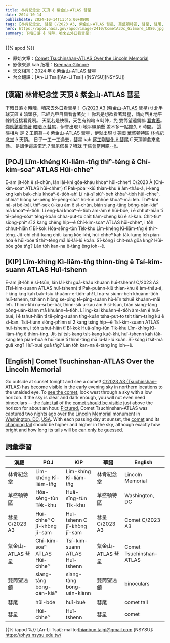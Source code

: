 ```yaml
---
title: 林肯紀念堂 天頂 ê 紫金山-ATLAS 彗星
date: 2024-10-14
publishdate: 2024-10-14T11:45:00+0800
tags: [林肯紀念堂, 彗星 C/2023 A3, 紫金山-ATLAS 彗星, 華盛頓特區, 彗星, 彗尾, 雙筒望遠鏡]
hero: https://apod.nasa.gov/apod/image/2410/CometA3Dc_Gilmore_1080.jpg
summary: 下暗日落 ê 時陣，咱來去外口看彗星！
---
```


{{% apod %}}

- 原始文章：[Comet Tsuchinshan-ATLAS Over the Lincoln Memorial](https://apod.nasa.gov/apod/ap241014.html)
- 影像來源 kah 版權：[Brennan Gilmore](https://www.instagram.com/brennanmgilmore/)
- 天文相簿：[2024 年 ê 紫金山-ATLAS 彗星](https://www.facebook.com/media/set/?vanity=APOD.Sky&set=a.516503464411569)
- 台文翻譯：[An-Li Tsai][An-Li Tsai] ([NSYSU][NSYSU])

## [漢羅] 林肯紀念堂 天頂 ê 紫金山-ATLAS 彗星
下暗日落 ê 時陣，咱來去外口看彗星！
[C/2023 A3 (紫金山-ATLAS 彗星)][C/2023 A3 (Tsuchinshan–ATLAS)] tī 北半球天區 ê 暗頭仔，已經光甲目睭看會著矣！
你若是想欲看著彗星，請向西爿地平線附近揣看覓咧。
天氣若是袂䆀，天色有夠暗 ê 時陣，免 雙筒望遠鏡嘛 [看會著][see the comet]。
[你應該看會著][comet should be visible] [暗暗 ê 彗尾][faint tail]，伊會出現 tī 地平線頂懸 差不多一點鐘久 ê 時間。
[這張相片][Pictured] 是 2 工前翕--ê 紫金山-ATLAS 彗星，伊就出現 tī [美國][USA] [華盛頓特區][Washington, DC] [林肯紀念堂][Lincoln Memorial] ê 天頂。
日子一工一工過去，[彗星][comet] kah [逐工咧變化 ê 彗尾][changing tail] tī 天頂嘛愈來愈懸。
是講伊這馬偌光？彗尾偌長？咱就 [干焦會當用臆--ê][can only be guessed]。

## [POJ] Lîm-khéng Kì-liām-tn̂g thiⁿ-téng ê Chí-kim-soaⁿ ATLAS Hūi-chheⁿ
E-àm ji̍t-lo̍h ê sî-chūn, lán lâi-khì gōa-kháu khòaⁿ hūi-chheⁿ!
C/2023 À (Chí-kim-soaⁿ ATLAS hūi-chheⁿ) tī Pak-pòaⁿ-kiû thian-khu ê àm-thâu-á, í-keng kng kah ba̍k-chiu khòaⁿ-ē-tio̍h-ah!
Lí nā-sī siūⁿ-beh khòaⁿ-tio̍h hūi-chheⁿ, chhiáⁿ hiòng se-pêng tē-pêng-sòaⁿ hù-kīn chhōe khòaⁿ-māi leh.
Thiⁿ-khì nā-sī bē-bái, thiⁿ-sek ū-kàu àm ê sî-chūn, bián siang-tâng bōng-oán-kiàⁿ mā khòaⁿ-ē-tio̍h.
Lí eng-kai khòaⁿ-ē-tio̍h àm-àm ê hūi-bóe, i ē chhut-hiān tī tē-pêng-sòaⁿ téng-koân chha-put-to chi̍t tiám-cheng kú ê sî-kan.
Chit-tiuⁿ siòng-phìⁿ sī 2 kang chêng hip--ê Chí-kim-soaⁿ ATLAS hūi-chheⁿ, i to̍h chhut-hiān tī Bí-kok Hôa-sēng-tùn Te̍k-khu Lîm-khéng Kì-liām-tn̂g ê thiⁿ-téng.
Ji̍t-chí chi̍t-kang chi̍t-kang kòe-khì, hūi-chheⁿ kah ta̍k-kang leh piàn-hòa ê hūi-bóe tī thiⁿ-téng mā lú-lâi-lú koân.
Sī-kóng i chit-má gōa kng? Hūi-bóe gōa tn̂g? Lán to̍h kan-na ē-tàng ēng ioh--ê.

## [KIP] Lîm-khíng Kì-liām-tn̂g thinn-tíng ê Tsí-kim-suann ATLAS Huī-tshenn
E-àm ji̍t-lo̍h ê sî-tsūn, lán lâi-khì guā-kháu khuànn huī-tshenn!
C/2023 A3 (Tsí-kim-suann ATLAS huī-tshenn) tī Pak-puànn-kiû thian-khu ê àm-thâu-á, í-king kng kah ba̍k-tsiu khuànn-ē-tio̍h-ah!
Lí nā-sī siūnn-beh khuànn-tio̍h huī-tshenn, tshiánn hiòng se-pîng tē-pîng-suànn hù-kīn tshuē khuànn-māi leh.
Thinn-khì nā-sī bē-bái, thinn-sik ū-kàu àm ê sî-tsūn, bián siang-tâng bōng-uán-kiànn mā khuànn-ē-tio̍h.
Lí ing-kai khuànn-ē-tio̍h àm-àm ê huī-bué, i ē tshut-hiān tī tē-pîng-suànn tíng-kuân tsha-put-to tsi̍t tiám-tsing kú ê sî-kan.
Tsit-tiunn siòng-phìnn sī 2 kang tsîng hip--ê Tsí-kim-suann ATLAS huī-tshenn, i to̍h tshut-hiān tī Bí-kok Huâ-sīng-tùn Ti̍k-khu Lîm-khíng Kì-liām-tn̂g ê thinn-tíng.
Ji̍t-tsí tsi̍t-kang tsi̍t-kang kuè-khì, huī-tshenn kah ta̍k-kang leh piàn-huà ê huī-bué tī thinn-tíng mā lú-lâi-lú kuân.
Sī-kóng i tsit-má guā kng? Huī-bué guā tn̂g? Lán to̍h kan-na ē-tàng īng ioh--ê.

## [English] Comet Tsuchinshan-ATLAS Over the Lincoln Memorial
Go outside at sunset tonight and see a comet!
[C/2023 A3 (Tsuchinshan–ATLAS)][C/2023 A3 (Tsuchinshan–ATLAS)] has become visible in the early evening sky in northern locations to the unaided eye.
To [see the comet][see the comet], look west through a sky with a low horizon.
If the sky is clear and dark enough, you will not even need binoculars -- the [faint tail][faint tail] of the [comet should be visible][comet should be visible] just above the horizon for about an hour.
[Pictured][Pictured], Comet Tsuchinshan-ATLAS was captured two nights ago over the [Lincoln Memorial][Lincoln Memorial] monument in [Washington, DC][Washington, DC], [USA][USA].
With each passing day at sunset, the [comet][comet] and its [changing tail][changing tail] should be higher and higher in the sky, although exactly how bright and how long its tails will be [can only be guessed][can only be guessed].

## 詞彙學習
|漢羅|POJ|KIP|華語|English|
|-|-|-|-|-|
| 林肯紀念堂 | Lim-khéng Kì-liām-tn̂g | Lim-khíng Kì-liām-tn̂g | 林肯紀念堂 | Lincoln Memorial |
| 華盛頓特區 | Hôa-sēng-tùn Te̍k-khu | Huâ-sīng-tùn Ti̍k-khu | 華盛頓特區 | Washington, DC |
| 彗星 C/2023 A3 | Hūi-chheⁿ C jī-khòng jī-sam | Huī-tshenn C jī-khòng jī-sam | 彗星 C/2023 A3 | Comet C/2023 A3 |
| 紫金山-ATLAS 彗星 | Chí-kim-soaⁿ ATLAS Hūi-chheⁿ | Tsí-kim-suann ATLAS Huī-tshenn | 紫金山-ATLAS 彗星 | Comet Tsuchinshan–ATLAS |
| 雙筒望遠鏡 | siang-tâng bōng-oán-kiàⁿ | siang-tâng bōng-uán-kiànn | 雙筒望遠鏡 | binoculars |
| 彗尾 | hūi-bóe | huī-bué | 彗尾 | comet tail |
| 彗星 | Hūi-chheⁿ | Huī-tshenn | 彗星 | comet |

{{% /apod %}}
[An-Li Tsai]: mailto:thianbun.taigi@gmail.com
[NSYSU]: https://phys.nsysu.edu.tw/

[copyright]: https://apod.nasa.gov/apod/fap/lib/about_apod.html#srapply
[License3]: https://creativecommons.org/licenses/by/3.0/
[License2]:https://creativecommons.org/licenses/by-nc-nd/2.0/

[C/2023 A3 (Tsuchinshan–ATLAS)]:https://en.wikipedia.org/wiki/C/2023_A3_(Tsuchinshan%E2%80%93ATLAS)
[see the comet]:https://earthsky.org/space/comet-c-2023-a3-sep-oct-2024-tsuchinshan-atlas/
[faint tail]:https://apod.nasa.gov/apod/ap240925.html
[comet should be visible]:https://youtu.be/Nkj_ZrZsQC0?t=158
[Pictured]:https://www.instagram.com/p/DBDSNJkOzGc/
[Lincoln Memorial]:https://www.nps.gov/linc/index.htm
[Washington, DC]:https://youtu.be/qdGin1IPgh0
[USA]:https://en.wikipedia.org/wiki/United_States
[comet]:https://spaceplace.nasa.gov/comets/en/
[changing tail]:https://apod.nasa.gov/apod/ap241007.html
[can only be guessed]:https://www.shutterstock.com/image-photo/banner-three-pets-atttentive-thinking-600nw-2136132101.jpg
